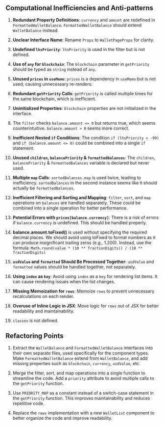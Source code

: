 ## Computational Inefficiencies and Anti-patterns

1. **Redundant Property Definitions**: `currency` and `amount` are redefined in `FormattedWalletBalance`. `FormattedWalletBalance` should extend `WalletBalance` instead.

2. **Unclear Interface Name**: Rename `Props` to `WalletPageProps` for clarity.

3. **Undefined `lhsPriority`**: `lhsPriority` is used in the filter but is not defined.

4. **Use of `any` for `blockchain`**: The `blockchain` parameter in `getPriority` should be typed as `string` instead of `any`.

5. **Unused `prices` in `useMemo`**: `prices` is a dependency in `useMemo` but is not used, causing unnecessary re-renders.

6. **Redundant `getPriority` Calls**: `getPriority` is called multiple times for the same blockchain, which is inefficient.

7. **Uninitialized Properties**: `blockchain` properties are not initialized in the interface.

8. The `filter` checks `balance.amount <= 0` but returns true, which seems counterintuitive. `balance.amount > 0` seems more correct.

9. **Inefficient Nested `if` Conditions**: The condition `if (lhsPriority > -99)` and `if (balance.amount <= 0)` could be combined into a single `if` statement.

10. **Unused `children`, `balancePriority` & `formattedBalances`**: The `children`, `balancePriority` & `formattedBalances` variable is declared but never used.

11. **Multiple `map` Calls**: `sortedBalances.map` is used twice, leading to inefficiency. `sortedBalances` in the second instance seems like it should actually be `formattedBalances`.

12. **Inefficient Filtering and Sorting and Mapping**: `filter`, `sort`, and `map` operations on `balances` are handled separately. These could be combined into a single operation for better performance.

13. **Potential Errors with `prices[balance.currency]`**: There is a risk of errors if `balance.currency` is undefined. This should be handled properly.

14. **balance.amount.toFixed()** is used without specifying the required decimal places. We should avoid using toFixed to format numbers as it can produce insignificant trailing zeros (e.g., 1.200). Instead, use the formula: `Math.round(value * (10 ** fractionDigits)) / (10 ** fractionDigits)`

15. **`usdValue` and `formatted` Should Be Processed Together**: `usdValue` and `formatted` values should be handled together, not separately.

16. **Using `index` as `key`**: Avoid using `index` as a `key` for rendering list items. It can cause rendering issues when the list changes.

17. **Missing Memoization for `rows`**: Memoize `rows` to prevent unnecessary recalculations on each render.

18. **Overuse of Inline Logic in JSX**: Move logic for `rows` out of JSX for better readability and maintainability.

19. `classes` is not defined.

## Refactoring Points

1. Extract the `WalletBalance` and `FormattedWalletBalance` interfaces into their own separate files, used specifically for the component types. Make `FormattedWalletBalance` extend from `WalletBalance`, and add missing properties such as `blockchain`, `currency`, `usdValue`, etc.

2. Merge the filter, sort, and map operations into a single function to streamline the code. Add a `priority` attribute to avoid multiple calls to the `getPriority` function.

3. Use `PRIORITY_MAP` as a constant instead of a switch-case statement in the `getPriority` function. This improves maintainability and reduces repetitive code.

4. Replace the `rows` implementation with a new `WalletList` component to better organize the code and improve readability.